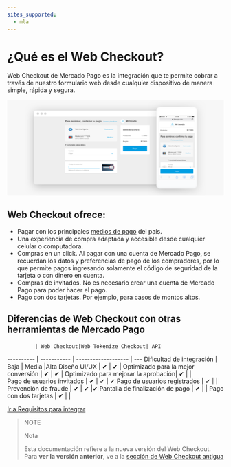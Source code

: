 ```yaml
---
sites_supported:
  - mla
---
```


# ¿Qué es el Web Checkout?
Web Checkout de Mercado Pago es la integración que te permite cobrar a través de nuestro formulario web desde cualquier dispositivo de manera simple, rápida y segura.

![Basic-Checkout](/images/web-payment-checkout/chointroduction.png)


## Web Checkout ofrece:

* Pagar con los principales [medios de pago](https://www.mercadopago.com.ar/ayuda/medios-de-pago-cuotas-promociones_264) del país.
* Una experiencia de compra adaptada y accesible desde cualquier celular o computadora.  
* Compras en un click. Al pagar con una cuenta de Mercado Pago, se recuerdan los datos y preferencias de pago de los compradores, por lo que permite pagos ingresando solamente el código de seguridad de la tarjeta o con dinero en cuenta.
* Compras de invitados. No es necesario crear una cuenta de Mercado Pago para poder hacer el pago.
* Pago con dos tarjetas. Por ejemplo, para casos de montos altos.


## Diferencias de Web Checkout con otras herramientas de Mercado Pago

			 | Web Checkout|Web Tokenize Checkout| API
---------- | ----------- | ------------------- | ---
Dificultad de integración 			  	| Baja        | Media               |Alta
Diseño UI/UX 							  	| ✔           | ✔                   |
Optimizado para la mejor conversión	| ✔           | ✔                   |
Optimizado para mejorar la aprobación| ✔          |                      |  
Pago de usuarios invitados         	| ✔           | ✔                   | ✔
Pago de usuarios registrados       	| ✔           |                     |
Prevención de fraude               	| ✔           | ✔                   |✔
Pantalla de finalización de pago		| ✔           |                     |
Pago con dos tarjetas					| ✔           |                     |

[Ir a Requisitos para integrar](https://beta.mercadopago.com.ar/developers/es/guides/payments/web-payment-checkout/previous-requirements)

>NOTE
>
>Nota
>
> Esta documentación refiere a la nueva versión del Web Checkout. Para **ver la versión anterior**, ve a la [sección de Web Checkout antigua](https://beta.mercadopago.com.ar/developers/es/guides/payments/web-payment-checkout/v1/introduction/)

